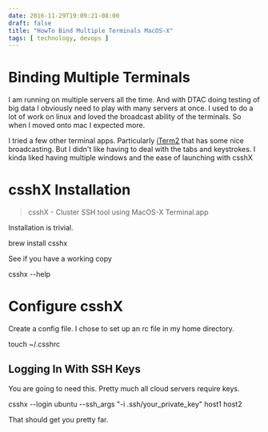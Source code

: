 ```yaml
---
date: 2016-11-29T19:09:21-08:00
draft: false
title: "HowTo Bind Multiple Terminals MacOS-X"
tags: [ technology, devops ]
---
```


# Binding Multiple Terminals

I am running on multiple servers all the time. And with DTAC doing testing of big data I obviously need to play with many servers at once. I used to do a lot of work on linux and loved the broadcast ability of the terminals. So when I moved onto mac I expected more.

I tried a few other terminal apps. Particularly [iTerm2](https://www.iterm2.com/documentation-one-page.html) that has some nice broadcasting. But I didn't like having to deal with the tabs and keystrokes. I kinda liked having multiple windows and the ease of launching with csshX


# csshX Installation

> csshX - Cluster SSH tool using MacOS-X Terminal.app

Installation is trivial.

  brew install csshx

See if you have a working copy

  csshx --help


# Configure csshX


Create a config file. I chose to set up an rc file in my home directory.

  touch ~/.csshrc

## Logging In With SSH Keys

You are going to need this. Pretty much all cloud servers require keys.

  csshx --login ubuntu --ssh_args "-i .ssh/your_private_key" host1 host2

That should get you pretty far.
